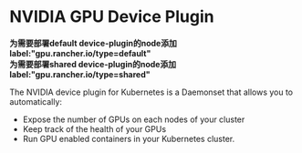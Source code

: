 # NVIDIA GPU Device Plugin

**为需要部署default device-plugin的node添加label:"gpu.rancher.io/type=default"**  
**为需要部署shared device-plugin的node添加label:"gpu.rancher.io/type=shared"** 

The NVIDIA device plugin for Kubernetes is a Daemonset that allows you to automatically:  
- Expose the number of GPUs on each nodes of your cluster
- Keep track of the health of your GPUs
- Run GPU enabled containers in your Kubernetes cluster.
